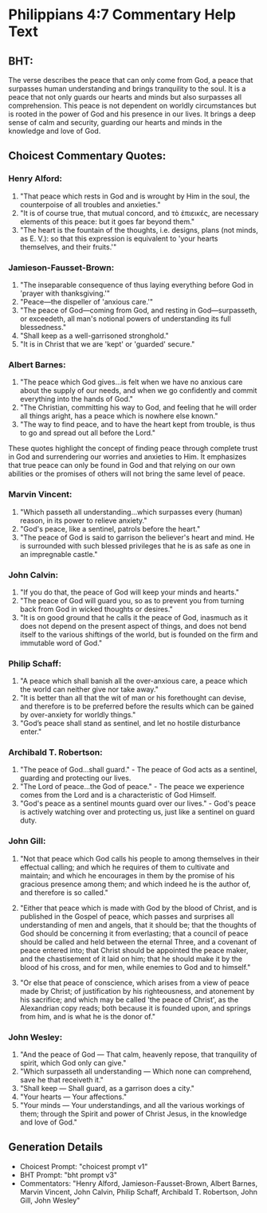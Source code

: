 # Philippians 4:7 Commentary Help Text

## BHT:
The verse describes the peace that can only come from God, a peace that surpasses human understanding and brings tranquility to the soul. It is a peace that not only guards our hearts and minds but also surpasses all comprehension. This peace is not dependent on worldly circumstances but is rooted in the power of God and his presence in our lives. It brings a deep sense of calm and security, guarding our hearts and minds in the knowledge and love of God.

## Choicest Commentary Quotes:
### Henry Alford:
1. "That peace which rests in God and is wrought by Him in the soul, the counterpoise of all troubles and anxieties." 
2. "It is of course true, that mutual concord, and τὸ ἐπιεικές, are necessary elements of this peace: but it goes far beyond them." 
3. "The heart is the fountain of the thoughts, i.e. designs, plans (not minds, as E. V.): so that this expression is equivalent to 'your hearts themselves, and their fruits.'"

### Jamieson-Fausset-Brown:
1. "The inseparable consequence of thus laying everything before God in 'prayer with thanksgiving.'"
2. "Peace—the dispeller of 'anxious care.'"
3. "The peace of God—coming from God, and resting in God—surpasseth, or exceedeth, all man's notional powers of understanding its full blessedness."
4. "Shall keep as a well-garrisoned stronghold."
5. "It is in Christ that we are 'kept' or 'guarded' secure."

### Albert Barnes:
1. "The peace which God gives...is felt when we have no anxious care about the supply of our needs, and when we go confidently and commit everything into the hands of God."
2. "The Christian, committing his way to God, and feeling that he will order all things aright, has a peace which is nowhere else known."
3. "The way to find peace, and to have the heart kept from trouble, is thus to go and spread out all before the Lord."

These quotes highlight the concept of finding peace through complete trust in God and surrendering our worries and anxieties to Him. It emphasizes that true peace can only be found in God and that relying on our own abilities or the promises of others will not bring the same level of peace.

### Marvin Vincent:
1. "Which passeth all understanding...which surpasses every (human) reason, in its power to relieve anxiety." 
2. "God's peace, like a sentinel, patrols before the heart."
3. "The peace of God is said to garrison the believer's heart and mind. He is surrounded with such blessed privileges that he is as safe as one in an impregnable castle."

### John Calvin:
1. "If you do that, the peace of God will keep your minds and hearts."
2. "The peace of God will guard you, so as to prevent you from turning back from God in wicked thoughts or desires."
3. "It is on good ground that he calls it the peace of God, inasmuch as it does not depend on the present aspect of things, and does not bend itself to the various shiftings of the world, but is founded on the firm and immutable word of God."

### Philip Schaff:
1. "A peace which shall banish all the over-anxious care, a peace which the world can neither give nor take away."
2. "It is better than all that the wit of man or his forethought can devise, and therefore is to be preferred before the results which can be gained by over-anxiety for worldly things."
3. "God’s peace shall stand as sentinel, and let no hostile disturbance enter."

### Archibald T. Robertson:
1. "The peace of God...shall guard." - The peace of God acts as a sentinel, guarding and protecting our lives.
2. "The Lord of peace...the God of peace." - The peace we experience comes from the Lord and is a characteristic of God Himself.
3. "God's peace as a sentinel mounts guard over our lives." - God's peace is actively watching over and protecting us, just like a sentinel on guard duty.

### John Gill:
1. "Not that peace which God calls his people to among themselves in their effectual calling; and which he requires of them to cultivate and maintain; and which he encourages in them by the promise of his gracious presence among them; and which indeed he is the author of, and therefore is so called." 

2. "Either that peace which is made with God by the blood of Christ, and is published in the Gospel of peace, which passes and surprises all understanding of men and angels, that it should be; that the thoughts of God should be concerning it from everlasting; that a council of peace should be called and held between the eternal Three, and a covenant of peace entered into; that Christ should be appointed the peace maker, and the chastisement of it laid on him; that he should make it by the blood of his cross, and for men, while enemies to God and to himself."

3. "Or else that peace of conscience, which arises from a view of peace made by Christ; of justification by his righteousness, and atonement by his sacrifice; and which may be called 'the peace of Christ', as the Alexandrian copy reads; both because it is founded upon, and springs from him, and is what he is the donor of."

### John Wesley:
1. "And the peace of God — That calm, heavenly repose, that tranquility of spirit, which God only can give."
2. "Which surpasseth all understanding — Which none can comprehend, save he that receiveth it."
3. "Shall keep — Shall guard, as a garrison does a city."
4. "Your hearts — Your affections."
5. "Your minds — Your understandings, and all the various workings of them; through the Spirit and power of Christ Jesus, in the knowledge and love of God."


## Generation Details
- Choicest Prompt: "choicest prompt v1"
- BHT Prompt: "bht prompt v3"
- Commentators: "Henry Alford, Jamieson-Fausset-Brown, Albert Barnes, Marvin Vincent, John Calvin, Philip Schaff, Archibald T. Robertson, John Gill, John Wesley"
